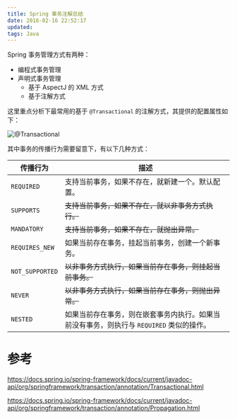 ```yaml
---
title: Spring 事务注解总结
date: 2016-02-16 22:52:17
updated:
tags: Java
---
```


Spring 事务管理方式有两种：

* 编程式事务管理
* 声明式事务管理
  * 基于 AspectJ 的 XML 方式
  * 基于注解方式

这里重点分析下最常用的基于 `@Transactional` 的注解方式，其提供的配置属性如下：

![@Transactional](/img/spring/spring_annotation_transactional.png)

其中事务的传播行为需要留意下，有以下几种方式：

| 传播行为        | 描述                                                         |
| --------------- | ------------------------------------------------------------ |
| `REQUIRED`      | 支持当前事务，如果不存在，就新建一个。默认配置。             |
| `SUPPORTS`      | ~~支持当前事务，如果不存在，就以非事务方式执行。~~           |
| `MANDATORY`     | ~~支持当前事务，如果不存在，就抛出异常。~~                   |
| `REQUIRES_NEW`  | 如果当前存在事务，挂起当前事务，创建一个新事务。             |
| `NOT_SUPPORTED` | ~~以非事务方式执行，如果当前存在事务，则挂起当前事务。~~     |
| `NEVER`         | ~~以非事务方式执行，如果当前存在事务，则抛出异常。~~         |
| `NESTED`        | 如果当前存在事务，则在嵌套事务内执行。如果当前没有事务，则执行与 `REQUIRED` 类似的操作。 |

# 参考

https://docs.spring.io/spring-framework/docs/current/javadoc-api/org/springframework/transaction/annotation/Transactional.html

https://docs.spring.io/spring-framework/docs/current/javadoc-api/org/springframework/transaction/annotation/Propagation.html